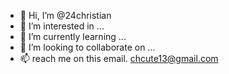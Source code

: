 - 👋 Hi, I’m @24christian
- 👀 I’m interested in ...
- 🌱 I’m currently learning ...
- 💞️ I’m looking to collaborate on ...
- 📫 reach me on this email. chcute13@gmail.com

<!---
24christian/24christian is a ✨ special ✨ repository because its `README.md` (this file) appears on your GitHub profile.
You can click the Preview link to take a look at your changes.
--->
